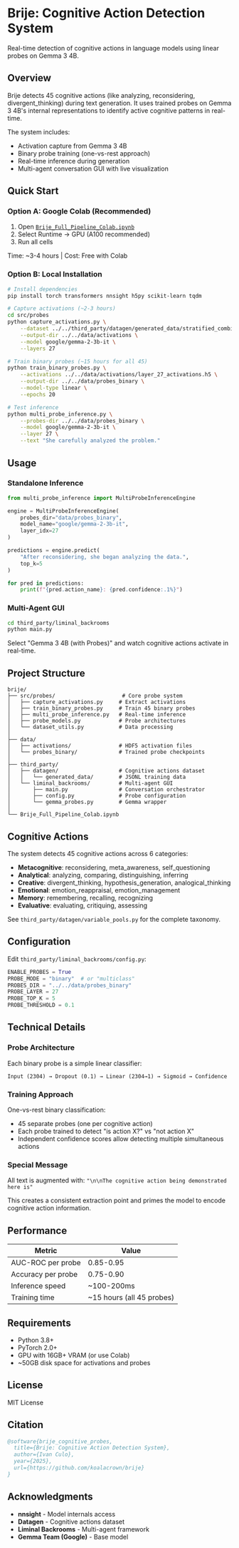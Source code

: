 # Brije: Cognitive Action Detection System

Real-time detection of cognitive actions in language models using linear probes on Gemma 3 4B.

## Overview

Brije detects 45 cognitive actions (like analyzing, reconsidering, divergent_thinking) during text generation. It uses trained probes on Gemma 3 4B's internal representations to identify active cognitive patterns in real-time.

The system includes:
- Activation capture from Gemma 3 4B
- Binary probe training (one-vs-rest approach)
- Real-time inference during generation
- Multi-agent conversation GUI with live visualization

## Quick Start

### Option A: Google Colab (Recommended)

1. Open [`Brije_Full_Pipeline_Colab.ipynb`](./Brije_Full_Pipeline_Colab.ipynb)
2. Select Runtime → GPU (A100 recommended)
3. Run all cells

Time: ~3-4 hours | Cost: Free with Colab

### Option B: Local Installation

```bash
# Install dependencies
pip install torch transformers nnsight h5py scikit-learn tqdm

# Capture activations (~2-3 hours)
cd src/probes
python capture_activations.py \
    --dataset ../../third_party/datagen/generated_data/stratified_combined_31500.jsonl \
    --output-dir ../../data/activations \
    --model google/gemma-2-3b-it \
    --layers 27

# Train binary probes (~15 hours for all 45)
python train_binary_probes.py \
    --activations ../../data/activations/layer_27_activations.h5 \
    --output-dir ../../data/probes_binary \
    --model-type linear \
    --epochs 20

# Test inference
python multi_probe_inference.py \
    --probes-dir ../../data/probes_binary \
    --model google/gemma-2-3b-it \
    --layer 27 \
    --text "She carefully analyzed the problem."
```

## Usage

### Standalone Inference

```python
from multi_probe_inference import MultiProbeInferenceEngine

engine = MultiProbeInferenceEngine(
    probes_dir="data/probes_binary",
    model_name="google/gemma-2-3b-it",
    layer_idx=27
)

predictions = engine.predict(
    "After reconsidering, she began analyzing the data.",
    top_k=5
)

for pred in predictions:
    print(f"{pred.action_name}: {pred.confidence:.1%}")
```

### Multi-Agent GUI

```bash
cd third_party/liminal_backrooms
python main.py
```

Select "Gemma 3 4B (with Probes)" and watch cognitive actions activate in real-time.

## Project Structure

```
brije/
├── src/probes/                     # Core probe system
│   ├── capture_activations.py     # Extract activations
│   ├── train_binary_probes.py     # Train 45 binary probes
│   ├── multi_probe_inference.py   # Real-time inference
│   ├── probe_models.py            # Probe architectures
│   └── dataset_utils.py           # Data processing
│
├── data/
│   ├── activations/               # HDF5 activation files
│   └── probes_binary/             # Trained probe checkpoints
│
├── third_party/
│   ├── datagen/                   # Cognitive actions dataset
│   │   └── generated_data/        # JSONL training data
│   └── liminal_backrooms/         # Multi-agent GUI
│       ├── main.py                # Conversation orchestrator
│       ├── config.py              # Probe configuration
│       └── gemma_probes.py        # Gemma wrapper
│
└── Brije_Full_Pipeline_Colab.ipynb
```

## Cognitive Actions

The system detects 45 cognitive actions across 6 categories:

- **Metacognitive**: reconsidering, meta_awareness, self_questioning
- **Analytical**: analyzing, comparing, distinguishing, inferring
- **Creative**: divergent_thinking, hypothesis_generation, analogical_thinking
- **Emotional**: emotion_reappraisal, emotion_management
- **Memory**: remembering, recalling, recognizing
- **Evaluative**: evaluating, critiquing, assessing

See `third_party/datagen/variable_pools.py` for the complete taxonomy.

## Configuration

Edit `third_party/liminal_backrooms/config.py`:

```python
ENABLE_PROBES = True
PROBE_MODE = "binary"  # or "multiclass"
PROBES_DIR = "../../data/probes_binary"
PROBE_LAYER = 27
PROBE_TOP_K = 5
PROBE_THRESHOLD = 0.1
```

## Technical Details

### Probe Architecture

Each binary probe is a simple linear classifier:

```
Input (2304) → Dropout (0.1) → Linear (2304→1) → Sigmoid → Confidence
```

### Training Approach

One-vs-rest binary classification:
- 45 separate probes (one per cognitive action)
- Each probe trained to detect "is action X?" vs "not action X"
- Independent confidence scores allow detecting multiple simultaneous actions

### Special Message

All text is augmented with: `"\n\nThe cognitive action being demonstrated here is"`

This creates a consistent extraction point and primes the model to encode cognitive action information.

## Performance

| Metric | Value |
|--------|-------|
| AUC-ROC per probe | 0.85-0.95 |
| Accuracy per probe | 0.75-0.90 |
| Inference speed | ~100-200ms |
| Training time | ~15 hours (all 45 probes) |

## Requirements

- Python 3.8+
- PyTorch 2.0+
- GPU with 16GB+ VRAM (or use Colab)
- ~50GB disk space for activations and probes

## License

MIT License

## Citation

```bibtex
@software{brije_cognitive_probes,
  title={Brije: Cognitive Action Detection System},
  author={Ivan Culo},
  year={2025},
  url={https://github.com/koalacrown/brije}
}
```

## Acknowledgments

- **nnsight** - Model internals access
- **Datagen** - Cognitive actions dataset
- **Liminal Backrooms** - Multi-agent framework
- **Gemma Team (Google)** - Base model